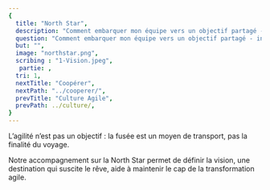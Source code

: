 ```yaml
---
{
  title: "North Star",
  description: "Comment embarquer mon équipe vers un objectif partagé - inspirant - suscitant le rêve ?",
  question: "Comment embarquer mon équipe vers un objectif partagé - inspirant - suscitant le rêve ?",
  but: "",
  image: "northstar.png",
  scribing : "1-Vision.jpeg",
   partie: ,
  tri: 1,
  nextTitle: "Coopérer",
  nextPath: "../cooperer/",
  prevTitle: "Culture Agile",
  prevPath: ../culture/,
}
---
```

L’agilité n’est pas un objectif : la fusée est un moyen de transport, pas la finalité du voyage.
 
Notre accompagnement sur la North Star permet de définir la vision, une destination qui suscite le rêve, aide à maintenir le cap de la transformation agile.	

